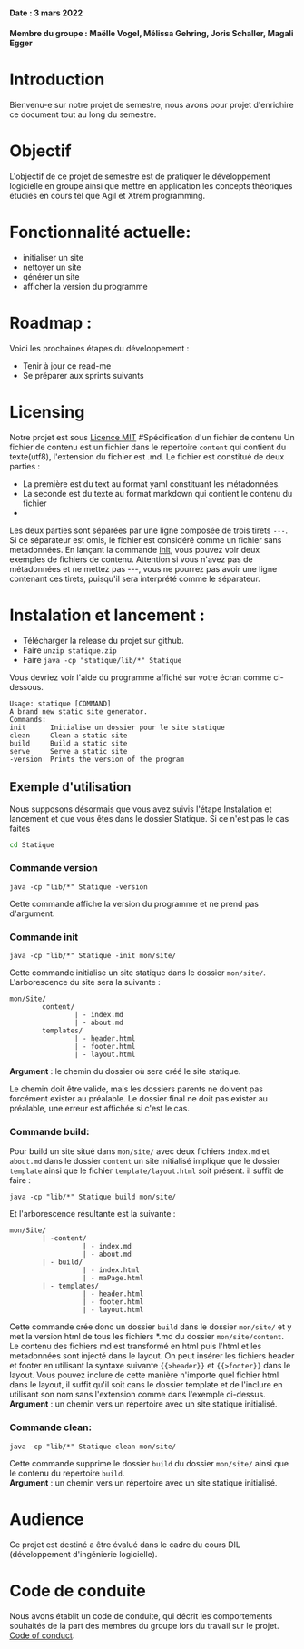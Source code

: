 #### Date : 3 mars 2022

#### Membre du groupe : Maëlle Vogel, Mélissa Gehring, Joris Schaller, Magali Egger 


# Introduction
Bienvenu-e sur notre projet de semestre, nous avons pour projet d'enrichire ce document tout au long du semestre. 

# Objectif
L'objectif de ce projet de semestre est de pratiquer le développement logicielle en groupe ainsi que mettre en application les concepts théoriques étudiés en cours tel que Agil et Xtrem programming. 

# Fonctionnalité actuelle:
   - initialiser un site
   - nettoyer un site
   - générer un site
   - afficher la version du programme
# Roadmap :
Voici les prochaines étapes du développement : 
 - Tenir à jour ce read-me
 - Se préparer aux sprints suivants
 
# Licensing
Notre projet est sous [Licence MIT](https://github.com/dil-classroom/projet-egger_gehring_schaller_vogel/blob/main/LICENSE) 
#Spécification d'un fichier de contenu
Un fichier de contenu est un fichier dans le repertoire `content` qui contient du texte(utf8), l'extension du fichier est .md.
Le fichier est constitué de deux parties :
 - La première est du text au format yaml constituant les métadonnées.
 - La seconde est du texte au format markdown qui contient le contenu du fichier  
 - 
Les deux parties sont séparées par une ligne composée de trois tirets `---`. Si ce séparateur est omis, le fichier est considéré comme un fichier sans metadonnées.
En lançant la commande [init](./README.md#Commande-init), vous pouvez voir deux exemples de fichiers de contenu.
Attention si vous n'avez pas de métadonnées et ne mettez pas ---, vous ne pourrez pas avoir une ligne contenant ces tirets, puisqu'il sera interprété comme le séparateur.

# Instalation et lancement :
 - Télécharger la release du projet sur github.
 - Faire `unzip statique.zip` 
 - Faire `java -cp "statique/lib/*" Statique `

Vous devriez voir l'aide du programme affiché sur votre écran comme ci-dessous.

    Usage: statique [COMMAND]
    A brand new static site generator.
    Commands:
    init      Initialise un dossier pour le site statique
    clean     Clean a static site
    build     Build a static site
    serve     Serve a static site
    -version  Prints the version of the program


## Exemple d'utilisation
Nous supposons désormais que vous avez suivis l'étape Instalation et lancement et que vous êtes dans le dossier Statique.
Si ce n'est pas le cas faites 
```zsh
cd Statique
```
### Commande version

    java -cp "lib/*" Statique -version

Cette commande affiche la version du programme et ne prend pas d'argument.
### Commande init

    java -cp "lib/*" Statique -init mon/site/
Cette commande initialise un site statique dans le dossier `mon/site/`.
L'arborescence du site sera la suivante :

    mon/Site/
            content/
                    | - index.md
                    | - about.md
            templates/
                    | - header.html
                    | - footer.html
                    | - layout.html

**Argument** : le chemin du dossier où sera créé le site statique.

Le chemin doit être valide, mais les dossiers parents ne doivent pas forcément exister au préalable. 
Le dossier final ne doit pas exister au préalable, une erreur est affichée si c'est le cas.

### Commande build:  
Pour build un site situé dans `mon/site/` avec deux fichiers `index.md` et `about.md` dans le dossier `content`
un site initialisé implique que le dossier `template` ainsi que le fichier `template/layout.html` soit présent.
il suffit de faire :

    java -cp "lib/*" Statique build mon/site/
Et l'arborescence résultante est la suivante :
   
    mon/Site/
            | -content/ 
                      | - index.md
                      | - about.md
            | - build/
                      | - index.html
                      | - maPage.html
            | - templates/
                      | - header.html
                      | - footer.html
                      | - layout.html

Cette commande crée donc un dossier `build` dans le dossier `mon/site/` et y met la version html de tous les fichiers *.md du dossier `mon/site/content`.  
Le contenu des fichiers md est transformé en html puis l'html et les metadonnées sont injecté dans le layout.
On peut insérer les fichiers header et footer en utilisant la syntaxe suivante `{{>header}}` et `{{>footer}}` dans le layout.
Vous pouvez inclure de cette manière n'importe quel fichier html dans le layout, il suffit qu'il soit cans le dossier template 
et de l'inclure en utilisant son nom sans l'extension comme dans l'exemple ci-dessus.
**Argument** : un chemin vers un répertoire avec un site statique initialisé.

### Commande clean: 
    java -cp "lib/*" Statique clean mon/site/  
Cette commande supprime le dossier `build` du dossier `mon/site/` ainsi que le contenu du repertoire `build`.  
**Argument** : un chemin vers un répertoire avec un site statique initialisé.

# Audience
Ce projet est destiné a être évalué dans le cadre du cours DIL (développement d'ingénierie logicielle). 

# Code de conduite
Nous avons établit un code de conduite, qui décrit les comportements souhaités de la part des membres du groupe lors du travail sur le projet. [Code of conduct](https://github.com/dil-classroom/projet-egger_gehring_schaller_vogel/blob/main/code-of-conduct.md).

